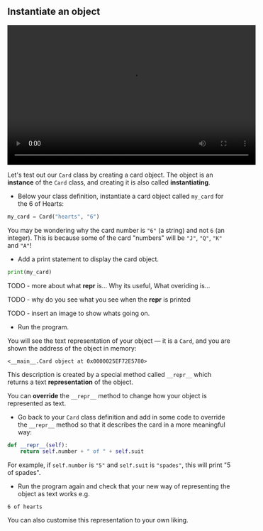 ## Instantiate an object

<video width="560" height="315" controls>
<source src="resources/clip2.mp4" type="video/mp4">
Your browser does not support the video tag, so try FireFox or Chrome.
</video>

Let's test out our `Card` class by creating a card object. The object is an **instance** of the `Card` class, and creating it is also called **instantiating**.

+ Below your class definition, instantiate a card object called `my_card` for the 6 of Hearts:

```python
my_card = Card("hearts", "6")
```

You may be wondering why the card number is `"6"` (a string) and not `6` (an integer). This is because some of the card "numbers" will be `"J"`, `"Q"`, `"K"` and `"A"`!

+ Add a print statement to display the card object.

```python
print(my_card)
```

TODO - more about what __repr__ is...  Why its useful, What overiding is...

TODO - why do you see what you see when the __repr__ is printed

TODO - insert an image to show whats going on.

+ Run the program. 

You will see the text representation of your object — it is a `Card`, and you are shown the address of the object in memory:

```
<__main__.Card object at 0x0000025EF72E5780>
```

This description is created by a special method called `__repr__` which returns a text **representation** of the object.

You can **override** the `__repr__` method to change how your object is represented as text.

+ Go back to your `Card` class definition and add in some code to override the `__repr__` method so that it describes the card in a more meaningful way:

```python
def __repr__(self):
    return self.number + " of " + self.suit
```

For example, if `self.number` is `"5"` and `self.suit` is `"spades"`, this will print "5 of spades".

+ Run the program again and check that your new way of representing the object as text works e.g.

```
6 of hearts
```

You can also customise this representation to your own liking.


